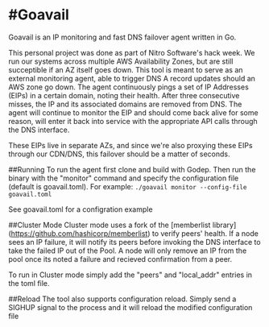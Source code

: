 #Goavail
===============
Goavail is an IP monitoring and fast DNS failover agent written in Go.  

This personal project was done as part of Nitro Software's hack week.  We run our systems across multiple AWS Availability Zones, but are still succeptible if an AZ itself goes down.  This tool is meant to serve as an external monitoring agent, able to trigger DNS A record updates should an AWS zone go down.  The agent continuously pings a set of IP Addresses (EIPs) in a certain domain, noting their health.  After three consecutive misses, the IP and its associated domains are removed from DNS.  The agent will continue to monitor the EIP and should come back alive for some reason, will enter it back into service with the appropriate API calls through the DNS interface.  

These EIPs live in separate AZs, and since we're also proxying these EIPs through our CDN/DNS, this failover should be a matter of seconds.

##Running
To run the agent first clone and build with Godep.  Then run the binary with the "monitor" command and specify the configuration file (default is goavail.toml).  For example: `./goavail monitor --config-file goavail.toml`

See goavail.toml for a configration example

##Cluster Mode
Cluster mode uses a fork of the [memberlist library] (https://github.com/hashicorp/memberlist) to verify peers' health.  If a node sees an IP failure, it will notify its peers before invoking the DNS interface to take the failed IP out of the Pool.  A node will only remove an IP from the pool once its noted a failure and recieved confirmation from a peer.  

To run in Cluster mode simply add the "peers" and "local_addr" entries in the toml file.  

##Reload 
The tool also supports configuration reload.  Simply send a SIGHUP signal to the process and it will reload the modified configuration file

